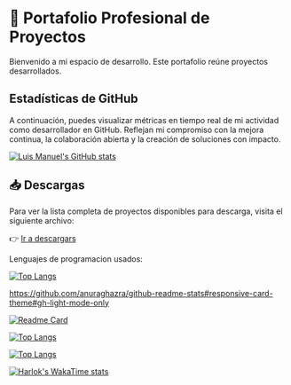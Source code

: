 # 💼 Portafolio Profesional de Proyectos
Bienvenido a mi espacio de desarrollo. Este portafolio reúne proyectos desarrollados.


## Estadísticas de GitHub
A continuación, puedes visualizar métricas en tiempo real de mi actividad como desarrollador en GitHub. 
Reflejan mi compromiso con la mejora continua, la colaboración abierta y la creación de soluciones con impacto.

[![Luis Manuel's GitHub stats](https://github-readme-stats.vercel.app/api?username=luismtapia&show_icons=true&theme=merko)](https://github.com/luismtapia)


## 📥 Descargas

Para ver la lista completa de proyectos disponibles para descarga, visita el siguiente archivo:

👉 [Ir a descargars](DONWLOAD.md)



Lenguajes de programacion usados:

[![Top Langs](https://github-readme-stats.vercel.app/api/top-langs/?username=luismtapia&layout=compact)](https://github.com/luismtapia)





https://github.com/anuraghazra/github-readme-stats#responsive-card-theme#gh-light-mode-only

[![Readme Card](https://github-readme-stats.vercel.app/api/pin/?username=luismtapia&repo=github-readme-stats)](https://github.com/luismtapia/github-readme-stats)

[![Top Langs](https://github-readme-stats.vercel.app/api/top-langs/?username=luismtapia&layout=donut)](https://github.com/luismtapia/github-readme-stats)

[![Top Langs](https://github-readme-stats.vercel.app/api/top-langs/?username=luismtapia&layout=donut-vertical)](https://github.com/luismtapia/github-readme-stats)

[![Harlok's WakaTime stats](https://github-readme-stats.vercel.app/api/wakatime?username=luismtapia)](https://github.com/luismtapia/github-readme-stats)
